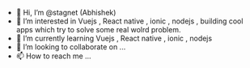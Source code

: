 - 👋 Hi, I’m @stagnet (Abhishek)
- 👀 I’m interested in Vuejs , React native , ionic , nodejs , building cool apps which try to solve some real wolrd problem.
- 🌱 I’m currently learning Vuejs , React native , ionic , nodejs
- 💞️ I’m looking to collaborate on ...
- 📫 How to reach me ...

<!---
stagnet/stagnet is a ✨ special ✨ repository because its `README.md` (this file) appears on your GitHub profile.
You can click the Preview link to take a look at your changes.
--->
